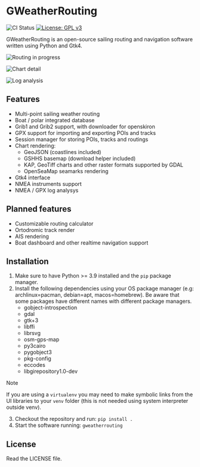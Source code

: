 # GWeatherRouting

![CI Status](https://github.com/dakk/gweatherrouting/actions/workflows/ci.yaml/badge.svg)
[![License: GPL v3](https://img.shields.io/badge/License-GPLv3-blue.svg)](https://www.gnu.org/licenses/gpl-3.0)
<!-- [![PyPI version](https://badge.fury.io/py/gweatherrouting.svg)](https://badge.fury.io/py/gweatherrouting) -->

GWeatherRouting is an open-source sailing routing and navigation software written using Python and Gtk4.

![Routing in progress](https://github.com/dakk/gweatherrouting/raw/master/docs/source/_static/images/quickstart/10.gif)

<!-- ![Routing in progress](https://github.com/dakk/gweatherrouting/raw/master/docs/source/_static/images/s3.png) -->
<!-- ![Routing done](https://github.com/dakk/gweatherrouting/raw/master/docs/source/_static/images/s5.png) -->

![Chart detail](https://github.com/dakk/gweatherrouting/raw/master/docs/source/_static/images/s6.png)

![Log analysis](https://github.com/dakk/gweatherrouting/raw/master/docs/source/_static/images/loganalysis.png)

## Features

- Multi-point sailing weather routing
- Boat / polar integrated database
- Grib1 and Grib2 support, with downloader for openskiron
- GPX support for importing and exporting POIs and tracks
- Session manager for storing POIs, tracks and routings
- Chart rendering: 
    - GeoJSON (coastlines included)
    - GSHHS basemap (download helper included)
    - KAP, GeoTiff charts and other raster formats supported by GDAL
    - OpenSeaMap seamarks rendering
- Gtk4 interface
- NMEA instruments support
- NMEA / GPX log analysys


## Planned features

- Customizable routing calculator
- Ortodromic track render
- AIS rendering
- Boat dashboard and other realtime navigation support


## Installation

1. Make sure to have Python >= 3.9 installed and the `pip` package manager.
2. Install the following dependencies using your OS package manager (e.g: archlinux=pacman, debian=apt, macos=homebrew). Be aware that some packages have different names with different package managers.
   - gobject-introspection
   - gdal
   - gtk+3
   - libffi
   - librsvg
   - osm-gps-map
   - py3cairo
   - pygobject3
   - pkg-config
   - eccodes
   - libgirepository1.0-dev

> [!NOTE]  
> If you are using a `virtualenv` you may need to make symbolic links from the UI libraries to your `venv` folder (this is not needed using system interpreter outside venv).

3. Checkout the repository and run: ```pip install .```
4. Start the software running: ```gweatherrouting```

## License

Read the LICENSE file.
